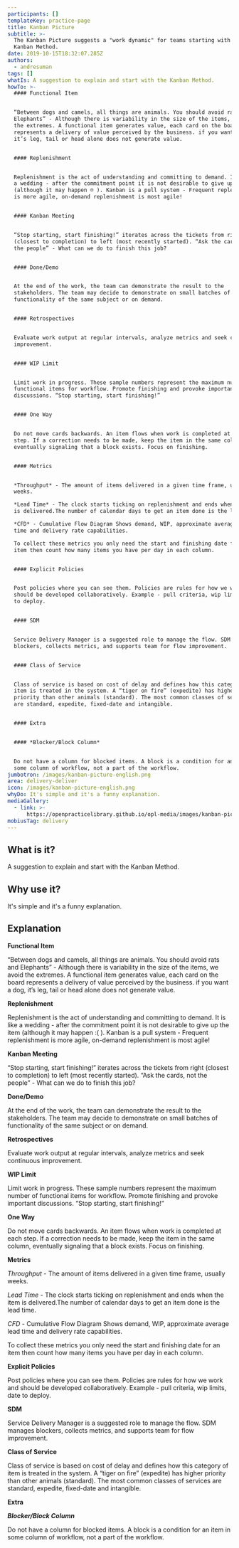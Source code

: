 ```yaml
---
participants: []
templateKey: practice-page
title: Kanban Picture
subtitle: >-
  The Kanban Picture suggests a "work dynamic" for teams starting with the
  Kanban Method.
date: 2019-10-15T18:32:07.285Z
authors:
  - andresuman
tags: []
whatIs: A suggestion to explain and start with the Kanban Method.
howTo: >-
  #### Functional Item


  “Between dogs and camels, all things are animals. You should avoid rats and
  Elephants” - Although there is variability in the size of the items, we avoid
  the extremes. A functional item generates value, each card on the board
  represents a delivery of value perceived by the business. if you want a dog,
  it’s leg, tail or head alone does not generate value.


  #### Replenishment


  Replenishment is the act of understanding and committing to demand. It is like
  a wedding - after the commitment point it is not desirable to give up the item
  (although it may happen ☹️ ). Kanban is a pull system - Frequent replenishment
  is more agile, on-demand replenishment is most agile!


  #### Kanban Meeting


  “Stop starting, start finishing!” iterates across the tickets from right
  (closest to completion) to left (most recently started). “Ask the cards, not
  the people” - What can we do to finish this job?


  #### Done/Demo


  At the end of the work, the team can demonstrate the result to the
  stakeholders. The team may decide to demonstrate on small batches of
  functionality of the same subject or on demand.


  #### Retrospectives


  Evaluate work output at regular intervals, analyze metrics and seek continuous
  improvement.


  #### WIP Limit


  Limit work in progress. These sample numbers represent the maximum number of
  functional items for workflow. Promote finishing and provoke important
  discussions. “Stop starting, start finishing!”


  #### One Way


  Do not move cards backwards. An item flows when work is completed at each
  step. If a correction needs to be made, keep the item in the same column,
  eventually signaling that a block exists. Focus on finishing.


  #### Metrics


  *Throughput* - The amount of items delivered in a given time frame, usually
  weeks.

  *Lead Time* - The clock starts ticking on replenishment and ends when the item
  is delivered.The number of calendar days to get an item done is the lead time.

  *CFD* - Cumulative Flow Diagram Shows demand, WIP, approximate average lead
  time and delivery rate capabilities.

  To collect these metrics you only need the start and finishing date for an
  item then count how many items you have per day in each column.


  #### Explicit Policies


  Post policies where you can see them. Policies are rules for how we work and
  should be developed collaboratively. Example - pull criteria, wip limits, date
  to deploy.


  #### SDM


  Service Delivery Manager is a suggested role to manage the flow. SDM manages
  blockers, collects metrics, and supports team for flow improvement.


  #### Class of Service


  Class of service is based on cost of delay and defines how this category of
  item is treated in the system. A “tiger on fire” (expedite) has higher
  priority than other animals (standard). The most common classes of services
  are standard, expedite, fixed-date and intangible.


  #### Extra


  #### *Blocker/Block Column*


  Do not have a column for blocked items. A block is a condition for an item in
  some column of workflow, not a part of the workflow.
jumbotron: /images/kanban-picture-english.png
area: delivery-deliver
icon: /images/kanban-picture-english.png
whyDo: It's simple and it's a funny explanation.
mediaGallery:
  - link: >-
      https://openpracticelibrary.github.io/opl-media/images/kanban-picture-english.png
mobiusTag: delivery
---
```

## What is it?

A suggestion to explain and start with the Kanban Method.

## Why use it?

It's simple and it's a funny explanation.

## Explanation

**Functional Item**

“Between dogs and camels, all things are animals. You should avoid rats and Elephants” - Although there is variability in the size of the items, we avoid the extremes. A functional item generates value, each card on the board represents a delivery of value perceived by the business. if you want a dog, it’s leg, tail or head alone does not generate value.

**Replenishment**

Replenishment is the act of understanding and committing to demand. It is like a wedding - after the commitment point it is not desirable to give up the item (although it may happen :( ). Kanban is a pull system - Frequent replenishment is more agile, on-demand replenishment is most agile!

**Kanban Meeting**

“Stop starting, start finishing!” iterates across the tickets from right (closest to completion) to left (most recently started). “Ask the cards, not the people” - What can we do to finish this job?

**Done/Demo**

At the end of the work, the team can demonstrate the result to the stakeholders. The team may decide to demonstrate on small batches of functionality of the same subject or on demand.

**Retrospectives**

Evaluate work output at regular intervals, analyze metrics and seek continuous improvement.

**WIP Limit**

Limit work in progress. These sample numbers represent the maximum number of functional items for workflow. Promote finishing and provoke important discussions. “Stop starting, start finishing!”

**One Way**

Do not move cards backwards. An item flows when work is completed at each step. If a correction needs to be made, keep the item in the same column, eventually signaling that a block exists. Focus on finishing.

**Metrics**

_Throughput_ - The amount of items delivered in a given time frame, usually weeks.

_Lead Time_ - The clock starts ticking on replenishment and ends when the item is delivered.The number of calendar days to get an item done is the lead time.

_CFD_ - Cumulative Flow Diagram Shows demand, WIP, approximate average lead time and delivery rate capabilities.

To collect these metrics you only need the start and finishing date for an item then count how many items you have per day in each column.

**Explicit Policies**

Post policies where you can see them. Policies are rules for how we work and should be developed collaboratively. Example - pull criteria, wip limits, date to deploy.

**SDM**

Service Delivery Manager is a suggested role to manage the flow. SDM manages blockers, collects metrics, and supports team for flow improvement.

**Class of Service**

Class of service is based on cost of delay and defines how this category of item is
 treated in the system. A “tiger on fire” (expedite) has higher priority than other animals (standard). The most common classes of services are standard, expedite, fixed-date and intangible.

**Extra**

**_Blocker/Block Column_**

Do not have a column for blocked items. A block is a condition for an item in some column of workflow, not a part of the workflow.
